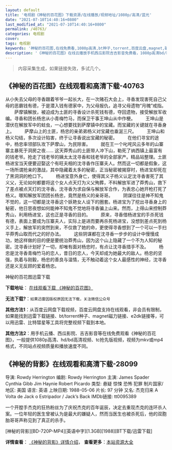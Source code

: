 ```yaml
---
layout: default
title: '电视剧《神秘的百花图》下载资源/在线播放/视频地址/1080p/高清/蓝光'
date: "2021-07-10T14:40:16+0800"
last_modified_at: "2021-07-10T14:40:16+0800"
permalink: /40763/
categories: 电视剧
cover:
tags: 电视剧
keywords: '神秘的百花图,在线免费看,1080p高清,bt种子,torrent,百度云盘,magnet,磁力链,迅雷下载资源'
description: '《神秘的百花图》在线云播放手机西瓜影院吉吉影音免费看，1080p高清bd/hd未删减完整版和tc抢先枪版，mkv/mp4格式，附带bt/torrent种子、magnet/磁力链、百度云盘、网盘资源迅雷下载链接'
---
```


>内容采集生成，如果链接失效，多试几个。


## 《神秘的百花图》在线观看和高清下载-40763

从小失去父母的寻香跟着爷爷一起长大，在一次赌石大会上，寻香发现害死自己父母的恶霸钱有德，于是潜入钱有德家中，为父母报仇，追寻父母遗物“月魄”戒指。 　　萨摩镇解放，被迫成为土匪的寻香设计杀死钱有德，夺回遗物，接受解放军收编。寻香和团长杨忠从小青梅竹马，而保卫干事王坤山从中作梗。 　　王坤山是潜伏在解放军中的蛀虫，一心想要找到萨摩镇中的宝藏。而宝藏的关键就在寻香身上。 　　萨摩山上的土匪，杨忠的亲弟弟杨义对宝藏也垂涎三尺。 　　王坤山和杨义勾结，多次设计陷害，终于让寻香说出宝藏的秘密。 　　在他们寻宝的途中，杨忠率领部队攻下萨摩山，为民除害。 　　就在王一个叱咤风云多年的山寨寨主暴死于洞房之夜&hellip;… 这天莽秀山的土匪带人冲下山，勒死了纳西镇上最富有的钱老爷。抢走了钱老爷的姨太太沈寻香和钱老爷的全部家产。精品站整理。土匪杨进宝当天便要迎娶这个有旺夫相的沈寻香作压寨夫人。然而这一切都是假象，这一场所谓抢亲的激战，其中隐藏着太多的秘密，正当秘密被揭穿时，杨进宝却死在了黑洞洞的枪口下。 　　杨进宝意外身亡，使得其义子杨义认定沈寻香害死了其义父，无论如何都要将这个女人点天灯为义父殉葬，不料解放军进了莽秀山，救下了差点被点天灯的沈寻香。沈寻香为求自保与解放军合作，为表忠心她开枪打死了杨义。哪知解放军团团长杨忠，竟然是杨义的亲哥哥。 　　阴谋往往是神不知鬼不觉的，这一切都是沈寻香这个妖艳女人设下的圈套。杨进宝为了挖出寻香身上的秘密，他日思夜想如何能神不知鬼不觉地将寻香骗上山来。然而，上得山来控制莽秀山，利用杨进宝，这也正是寻香的目的。 　　原来，寻香借杨进宝的手杀死钱有德，表面上要成为压寨夫人，实际上是进而要再杀死杨进宝，没想到差点死到杨义手上，解放军的突然到来，不仅救了她的命，更使得寻香想到了一个可以一手扫平莽秀山取而代之的好办法。 　　这些阴谋都在沈寻香一步步的设计中慢慢成功，她这样做的目的便是要统治莽秀山，因为这个山上隐藏了一个不为人知的秘密。沈寻香计划好了一切，却唯有面对杨忠时，有点让沈寻香措手不及。 　　杨忠是沈寻香青梅竹马的恋人，昔日的恋人，今天却成为她最大的敌人。杨忠的坚强，执着与刚毅，杨忠的善良与温情，无不触动着这个女人最感性的神经，沈寻香还是义无反顾的爱着杨忠。


神秘的百花图迅雷下载

**下载地址**： [在线观看下载 《神秘的百花图》](https://www.993dy.com//vod-detail-id-11570.html) 


**无法下载?**：`如果迅雷因版权原因无法下载，关注微信公众号 `

**其他方法1**：从百度云网盘下载视频，百度云网盘支持在线观看，非会员有限制，如果能找到迅雷下载链接、bt/torrent种子、magnet磁力链接、e2dk链接等，可以用迅雷、比特彗星等工具将完整视频下载到本地。

**其他方法2**：用手机云播、西瓜影院、吉吉影音等在线免费观看《神秘的百花图》，一般提供1080p高清、hd/bd高清视频、tc抢先版视频，视频为mkv或mp4格式，不同站点视频质量和播放速度不同。


## 《神秘的背影》在线观看和高清下载-28099

导演: Rowdy Herrington 编剧: Rowdy Herrington 主演: James Spader Cynthia Gibb Jim Haynie Robert Picardo 类型: 悬疑 惊悚 恐怖 犯罪 制片国家/地区: 美国 语言: 英语 上映日期: 1988-05-06 片长: 97 分钟 又名: 杰克归来 A Volta de Jack o Estripador / Jack’s Back IMDb链接: tt0095389

一个开膛手杰克的狂热粉丝为了庆祝杰克的百年诞辰，决定去重现杰克的连环杀人案。一位年轻的医生曾被认为是最大的嫌疑人，然而当医生也被杀死后，他的双胞胎哥哥声称见到了真正的杀手。


[神秘的背影][BD-720P-MP4][英语中字][1.3GB][1988][BT下载/迅雷下载]

**详情查看**： [《神秘的背影》详情介绍](/movie/28099/)， **查看更多**：[本站资源大全](/movie/t/all/)

